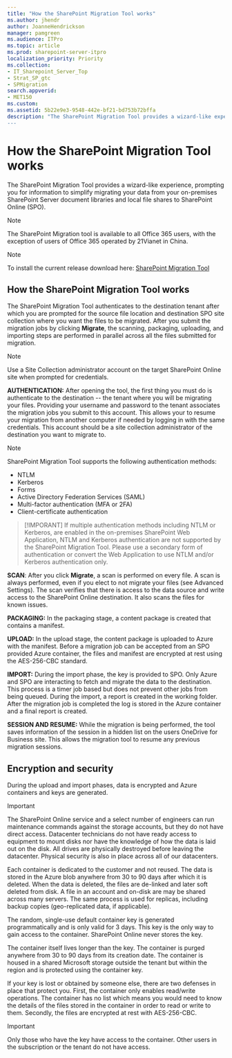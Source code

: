```yaml
---
title: "How the SharePoint Migration Tool works"
ms.author: jhendr
author: JoanneHendrickson
manager: pamgreen
ms.audience: ITPro
ms.topic: article
ms.prod: sharepoint-server-itpro
localization_priority: Priority
ms.collection: 
- IT_Sharepoint_Server_Top
- Strat_SP_gtc
- SPMigration
search.appverid:
- MET150
ms.custom: 
ms.assetid: 5b22e9e3-9548-442e-bf21-bd753b72bffa
description: "The SharePoint Migration Tool provides a wizard-like experience, prompting you for information to simplify migrating your data from your on-premises SharePoint Server document libraries and local file shares to SharePoint Online (SPO). 
---
```


# How the SharePoint Migration Tool works

The SharePoint Migration Tool provides a wizard-like experience, prompting you for information to simplify migrating your data from your on-premises SharePoint Server document libraries and local file shares to SharePoint Online (SPO).

> [!NOTE]
> The SharePoint Migration tool is available to all Office 365 users, with the exception of users of Office 365 operated by 21Vianet in China.

>[!NOTE]
>To install the current release download here: [SharePoint Migration Tool](http://spmtreleasescus.blob.core.windows.net/install/default.htm)
  
## How the SharePoint Migration Tool works

The SharePoint Migration Tool authenticates to the destination tenant after which you are prompted for the source file location and destination SPO site collection where you want the files to be migrated. After you submit the migration jobs by clicking **Migrate**, the scanning, packaging, uploading, and importing steps are performed in parallel across all the files submitted for migration.
  
> [!NOTE]
> Use a Site Collection administrator account on the target SharePoint Online site when prompted for credentials.

**AUTHENTICATION:** After opening the tool, the first thing you must do is authenticate to the destination -- the tenant where you will be migrating your files. Providing your username and password to the tenant associates the migration jobs you submit to this account. This allows your to resume your migration from another computer if needed by logging in with the same credentials. This account should be a site collection administrator of the destination you want to migrate to.


> [!NOTE]
> SharePoint Migration Tool supports the following authentication methods:
> - NTLM
> - Kerberos
> - Forms
> - Active Directory Federation Services (SAML)
> - Multi-factor authentication (MFA or 2FA)
> - Client-certificate authentication

>[!IMPORANT]
> If multiple authentication methods including NTLM or Kerberos, are enabled in the on-premises SharePoint Web Application, NTLM and Kerberos authentication are not supported by the SharePoint Migration Tool. Please use a secondary form of authentication or convert the Web Application to use NTLM and/or Kerberos authentication only.
    
**SCAN**: After you click **Migrate**, a scan is performed on every file. A scan is always performed, even if you elect to not migrate your files (see Advanced Settings). The scan verifies that there is access to the data source and write access to the SharePoint Online destination. It also scans the files for known issues.

**PACKAGING:** In the packaging stage, a content package is created that contains a manifest. 
 
**UPLOAD:** In the upload stage, the content package is uploaded to Azure with the manifest. Before a migration job can be accepted from an SPO provided Azure container, the files and manifest are encrypted at rest using the AES-256-CBC standard.
  
**IMPORT:** During the import phase, the key is provided to SPO. Only Azure and SPO are interacting to fetch and migrate the data to the destination. This process is a timer job based but does not prevent other jobs from being queued. During the import, a report is created in the working folder. After the migration job is completed the log is stored in the Azure container and a final report is created.

**SESSION AND RESUME:** While the migration is being performed, the tool saves information of the session in a hidden list on the users OneDrive for Business site. This allows the migration tool to resume any previous migration sessions.
    
## Encryption and security

During the upload and import phases, data is encrypted and Azure containers and keys are generated.
  
> [!IMPORTANT]
> The SharePoint Online service and a select number of engineers can run maintenance commands against the storage accounts, but they do not have direct access. Datacenter technicians do not have ready access to equipment to mount disks nor have the knowledge of how the data is laid out on the disk. All drives are physically destroyed before leaving the datacenter. Physical security is also in place across all of our datacenters. 
  
Each container is dedicated to the customer and not reused. The data is stored in the Azure blob anywhere from 30 to 90 days after which it is deleted. When the data is deleted, the files are de-linked and later soft deleted from disk. A file in an account and on-disk are may be shared across many servers. The same process is used for replicas, including backup copies (geo-replicated data, if applicable).
  
The random, single-use default container key is generated programmatically and is only valid for 3 days. This key is the only way to gain access to the container. SharePoint Online never stores the key.
  
The container itself lives longer than the key. The container is purged anywhere from 30 to 90 days from its creation date.  The container is housed in a shared Microsoft storage outside the tenant but within the region and is protected using the container key.
  
If your key is lost or obtained by someone else, there are two defenses in place that protect you. First, the container only enables read/write operations. The container has no list which means you would need to know the details of the files stored in the container in order to read or write to them. Secondly, the files are encrypted at rest with AES-256-CBC.
  
> [!IMPORTANT]
> Only those who have the key have access to the container. Other users in the subscription or the tenant do not have access. 
